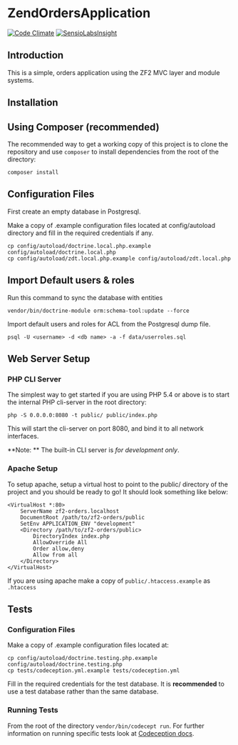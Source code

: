 ZendOrdersApplication
=======================

[![Code Climate](https://codeclimate.com/github/mesaugat/zf2-orders/badges/gpa.svg)](https://codeclimate.com/github/mesaugat/zf2-orders)
[![SensioLabsInsight](https://insight.sensiolabs.com/projects/9487a85f-d66b-4ba5-9538-8b3fcf1c4c22/mini.png)](https://insight.sensiolabs.com/projects/9487a85f-d66b-4ba5-9538-8b3fcf1c4c22)

Introduction
------------
This is a simple, orders application using the ZF2 MVC layer and module
systems.

Installation
------------

Using Composer (recommended)
----------------------------
The recommended way to get a working copy of this project is to clone the repository
and use `composer` to install dependencies from the root of the directory:

    composer install

Configuration Files
-------------------

First create an empty database in Postgresql.

Make a copy of .example configuration files located at config/autoload directory and fill
in the required credentials if any.

    cp config/autoload/doctrine.local.php.example config/autoload/doctrine.local.php
    cp config/autoload/zdt.local.php.example config/autoload/zdt.local.php

Import Default users & roles
--------------------
Run this command to sync the database with entities

    vendor/bin/doctrine-module orm:schema-tool:update --force

Import default users and roles for ACL from the Postgresql dump file.

    psql -U <username> -d <db name> -a -f data/userroles.sql

Web Server Setup
----------------

### PHP CLI Server

The simplest way to get started if you are using PHP 5.4 or above is to start the internal PHP cli-server in the root directory:

    php -S 0.0.0.0:8080 -t public/ public/index.php

This will start the cli-server on port 8080, and bind it to all network
interfaces.

**Note: ** The built-in CLI server is *for development only*.

### Apache Setup

To setup apache, setup a virtual host to point to the public/ directory of the
project and you should be ready to go! It should look something like below:

    <VirtualHost *:80>
        ServerName zf2-orders.localhost
        DocumentRoot /path/to/zf2-orders/public
        SetEnv APPLICATION_ENV "development"
        <Directory /path/to/zf2-orders/public>
            DirectoryIndex index.php
            AllowOverride All
            Order allow,deny
            Allow from all
        </Directory>
    </VirtualHost>

If you are using apache make a copy of `public/.htaccess.example` as `.htaccess`

Tests
------------

### Configuration Files

Make a copy of .example configuration files located at:

	cp config/autoload/doctrine.testing.php.example config/autoload/doctrine.testing.php
	cp tests/codeception.yml.example tests/codeception.yml

Fill in the required credentials for the test database. It is **recommended** to use a test database rather than the same database.

### Running Tests

From the root of the directory `vendor/bin/codecept run`. For further information on running specific tests look at [Codeception docs](http://codeception.com/docs/02-GettingStarted).
